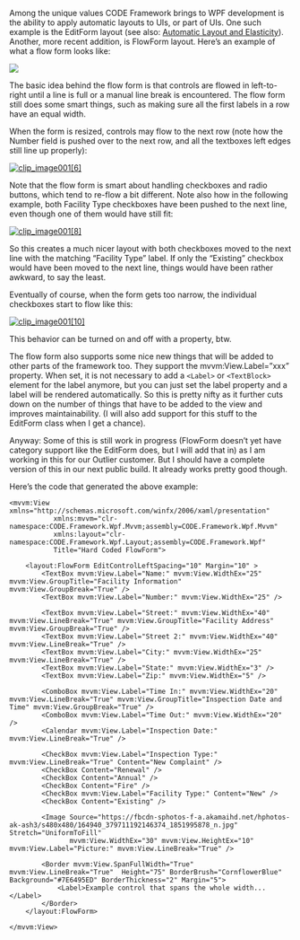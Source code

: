 ﻿Among the unique values CODE Framework brings to WPF development is the ability to apply automatic layouts to UIs, or part of UIs. One such example is the EditForm layout (see also: [Automatic Layout and Elasticity](Automatic%20Layout%20and%20Elasticity)). Another, more recent addition, is FlowForm layout. Here’s an example of what a flow form looks like:  

![](file:///C:\Projects\CODE.Framework\Framework\Docs\Automatic%20Layout%20-%20Flow%20Layout\Automatic%20Layout%20-%20Flow%20Layout_clip_image001_2.jpg)

The basic idea behind the flow form is that controls are flowed in left-to-right until a line is full or a manual line break is encountered. The flow form still does some smart things, such as making sure all the first labels in a row have an equal width.  

When the form is resized, controls may flow to the next row (note how the Number field is pushed over to the next row, and all the textboxes left edges still line up properly):  

[![clip_image001[6]](http://download-codeplex.sec.s-msft.com/Download?ProjectName=codeframework&DownloadId=743795 "clip_image001[6]")](http://download-codeplex.sec.s-msft.com/Download?ProjectName=codeframework&DownloadId=743794)  

Note that the flow form is smart about handling checkboxes and radio buttons, which tend to re-flow a bit different. Note also how in the following example, both Facility Type checkboxes have been pushed to the next line, even though one of them would have still fit:  

[![clip_image001[8]](http://download-codeplex.sec.s-msft.com/Download?ProjectName=codeframework&DownloadId=743797 "clip_image001[8]")](http://download-codeplex.sec.s-msft.com/Download?ProjectName=codeframework&DownloadId=743796)  

So this creates a much nicer layout with both checkboxes moved to the next line with the matching “Facility Type” label. If only the “Existing” checkbox would have been moved to the next line, things would have been rather awkward, to say the least.  

Eventually of course, when the form gets too narrow, the individual checkboxes start to flow like this:  

[![clip_image001[10]](http://download-codeplex.sec.s-msft.com/Download?ProjectName=codeframework&DownloadId=743799 "clip_image001[10]")](http://download-codeplex.sec.s-msft.com/Download?ProjectName=codeframework&DownloadId=743798)  

This behavior can be turned on and off with a property, btw.  

The flow form also supports some nice new things that will be added to other parts of the framework too. They support the mvvm:View.Label=”xxx” property. When set, it is not necessary to add a ```<Label>``` or ```<TextBlock>``` element for the label anymore, but you can just set the label property and a label will be rendered automatically. So this is pretty nifty as it further cuts down on the number of things that have to be added to the view and improves maintainability. (I will also add support for this stuff to the EditForm class when I get a chance).  

Anyway: Some of this is still work in progress (FlowForm doesn’t yet have category support like the EditForm does, but I will add that in) as I am working in this for our Outlier customer. But I should have a complete version of this in our next public build. It already works pretty good though.  

Here’s the code that generated the above example:

```
<mvvm:View xmlns="http://schemas.microsoft.com/winfx/2006/xaml/presentation" 
           xmlns:mvvm="clr-namespace:CODE.Framework.Wpf.Mvvm;assembly=CODE.Framework.Wpf.Mvvm"
           xmlns:layout="clr-namespace:CODE.Framework.Wpf.Layout;assembly=CODE.Framework.Wpf"
           Title="Hard Coded FlowForm">

    <layout:FlowForm EditControlLeftSpacing="10" Margin="10" >
        <TextBox mvvm:View.Label="Name:" mvvm:View.WidthEx="25" mvvm:View.GroupTitle="Facility Information" mvvm:View.GroupBreak="True" />
        <TextBox mvvm:View.Label="Number:" mvvm:View.WidthEx="25" />

        <TextBox mvvm:View.Label="Street:" mvvm:View.WidthEx="40" mvvm:View.LineBreak="True" mvvm:View.GroupTitle="Facility Address" mvvm:View.GroupBreak="True" />
        <TextBox mvvm:View.Label="Street 2:" mvvm:View.WidthEx="40" mvvm:View.LineBreak="True" />
        <TextBox mvvm:View.Label="City:" mvvm:View.WidthEx="25" mvvm:View.LineBreak="True" />
        <TextBox mvvm:View.Label="State:" mvvm:View.WidthEx="3" />
        <TextBox mvvm:View.Label="Zip:" mvvm:View.WidthEx="5" />

        <ComboBox mvvm:View.Label="Time In:" mvvm:View.WidthEx="20" mvvm:View.LineBreak="True" mvvm:View.GroupTitle="Inspection Date and Time" mvvm:View.GroupBreak="True" />
        <ComboBox mvvm:View.Label="Time Out:" mvvm:View.WidthEx="20" />
        <Calendar mvvm:View.Label="Inspection Date:" mvvm:View.LineBreak="True" />
        
        <CheckBox mvvm:View.Label="Inspection Type:" mvvm:View.LineBreak="True" Content="New Complaint" />
        <CheckBox Content="Renewal" />
        <CheckBox Content="Annual" />
        <CheckBox Content="Fire" />
        <CheckBox mvvm:View.Label="Facility Type:" Content="New" />
        <CheckBox Content="Existing" />
        
        <Image Source="https://fbcdn-sphotos-f-a.akamaihd.net/hphotos-ak-ash3/s480x480/164940_379711192146374_1851995878_n.jpg" Stretch="UniformToFill" 
               mvvm:View.WidthEx="30" mvvm:View.HeightEx="10" mvvm:View.Label="Picture:" mvvm:View.LineBreak="True" />
        
        <Border mvvm:View.SpanFullWidth="True" mvvm:View.LineBreak="True"  Height="75" BorderBrush="CornflowerBlue" Background="#7E6495ED" BorderThickness="2" Margin="5">
            <Label>Example control that spans the whole width...</Label>
        </Border>
    </layout:FlowForm>
    
</mvvm:View>
```
